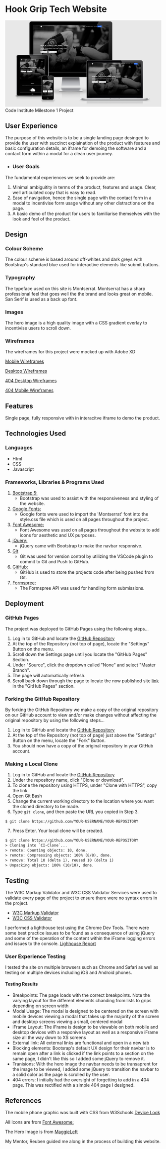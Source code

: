 # Hook Grip Tech Website
![amiresponsonsive JPG](https://github.com/slammer1870/ci-ms-1/blob/main/assets/img/amiresponsive.png)
Code Institute Milestone 1 Project

## User Experience
The purpose of this website is to be a single landing page desinged to provide the user with succinct explaination of the product with features and basic configuration details, an iframe for demoing the software and a contact form within a modal for a clean user journey.

- ### User Goals
The fundamental experiences we seek to provide are:
1. Minimal ambiguitity in terms of the product, features and usage. Clear, well articulated copy that is easy to read.
2. Ease of navigation, hence the single page with the contact form in a modal to incentivise form usage without any other distractions on the page.
3. A basic demo of the product for users to familiarise themselves with the look and feel of the product.

## Design
### Colour Scheme
The colour scheme is based around off-whites and dark greys with Bootstrap's standard blue used for interactive elements like submit buttons.
### Typography
The typeface used on this site is Montserrat. Montserrat has a sharp professional feel that goes well the the brand and looks great on mobile. San Serif is used as a back up font.
### Images
The hero image is a high quality image with a CSS gradient overlay to incentivise users to scroll down.

### Wireframes
The wireframes for this project were mocked up with Adobe XD

[Mobile Wireframes](https://github.com/slammer1870/ci-ms-1/blob/main/assets/Wireframes/mobile-wireframe.png)

[Desktop Wireframes](https://github.com/slammer1870/ci-ms-1/blob/main/assets/Wireframes/web-wireframe.png)

[404 Desktop Wireframes](https://github.com/slammer1870/ci-ms-1/blob/main/assets/Wireframes/404desktop-wireframe.png)

[404 Mobile Wireframes](https://github.com/slammer1870/ci-ms-1/blob/main/assets/Wireframes/404mobile-wireframe.png)

## Features
Single page, fully responsive with in interacitve iframe to demo the product.

## Technologies Used
### Languages
- Html
- CSS
- Javascript

### Frameworks, Libraries & Programs Used
1. [Bootstrap 5:](https://getbootstrap.com/)
    - Bootstrap was used to assist with the responsiveness and styling of the website.
1. [Google Fonts:](https://fonts.google.com/)
    - Google fonts were used to import the 'Montserrat' font into the style.css file which is used on all pages throughout the project.
1. [Font Awesome:](https://fontawesome.com/)
    - Font Awesome was used on all pages throughout the website to add icons for aesthetic and UX purposes.
1. [jQuery:](https://jquery.com/)
    - jQuery came with Bootstrap to make the navbar responsive.
1. [Git](https://git-scm.com/)
    - Git was used for version control by utilizing the VSCode plugin to commit to Git and Push to GitHub.
1. [GitHub:](https://github.com/)
    - GitHub is used to store the projects code after being pushed from Git.
1. [Formspree:](https://formspree.io/)
    - The Formspree API was used for handling form submissions.

## Deployment

### GitHub Pages

The project was deployed to GitHub Pages using the following steps...

1. Log in to GitHub and locate the [GitHub Repository](https://github.com/)
2. At the top of the Repository (not top of page), locate the "Settings" Button on the menu.
3. Scroll down the Settings page until you locate the "GitHub Pages" Section.
4. Under "Source", click the dropdown called "None" and select "Master Branch".
5. The page will automatically refresh.
6. Scroll back down through the page to locate the now published site [link](https://github.com) in the "GitHub Pages" section.

### Forking the GitHub Repository

By forking the GitHub Repository we make a copy of the original repository on our GitHub account to view and/or make changes without affecting the original repository by using the following steps...

1. Log in to GitHub and locate the [GitHub Repository](https://github.com/)
2. At the top of the Repository (not top of page) just above the "Settings" Button on the menu, locate the "Fork" Button.
3. You should now have a copy of the original repository in your GitHub account.

### Making a Local Clone

1. Log in to GitHub and locate the [GitHub Repository](https://github.com/)
2. Under the repository name, click "Clone or download".
3. To clone the repository using HTTPS, under "Clone with HTTPS", copy the link.
4. Open Git Bash
5. Change the current working directory to the location where you want the cloned directory to be made.
6. Type `git clone`, and then paste the URL you copied in Step 3.

```
$ git clone https://github.com/YOUR-USERNAME/YOUR-REPOSITORY
```

7. Press Enter. Your local clone will be created.

```
$ git clone https://github.com/YOUR-USERNAME/YOUR-REPOSITORY
> Cloning into `CI-Clone`...
> remote: Counting objects: 10, done.
> remote: Compressing objects: 100% (8/8), done.
> remove: Total 10 (delta 1), reused 10 (delta 1)
> Unpacking objects: 100% (10/10), done.

```

## Testing

The W3C Markup Validator and W3C CSS Validator Services were used to validate every page of the project to ensure there were no syntax errors in the project.

-   [W3C Markup Validator](https://jigsaw.w3.org/css-validator/#validate_by_input)
-   [W3C CSS Validator](https://jigsaw.w3.org/css-validator/#validate_by_input)

I performed a lighthouse test using the Chrome Dev Tools. There were some best practice issues to be found as a consequence of using jQuery and some of the operation of the content within the iFrame logging errors and issues to the console. [Lighhouse Report](https://github.com/slammer1870/ci-ms-1/blob/main/assets/testing/lighthouse-report.pdf)

### User Experience Testing

I tested the site on multiple browsers such as Chrome and Safari as well as testing on multiple devices including iOS and Android phones.

#### Testing Results

- Breakpoints: The page loads with the correct breakpoints. Note the varying layout for the different elements chanding from lists to grips depending on screen width
- Modal Usage: The modal is designed to be centered on the screen with mobile devices viewing a modal that takes up the majority of the screen and desktop screens viewing a small, centered modal
- iFrame Layout: The iFrame is design to be viewable on both mobile and desktop devices with a responive layout as well as a responsive iFrame size all the way down to XS screens
- External link: All external links are functional and open in a new tab
- Blocking elements: Bootsrap's default UX design for their navbar is to remain open after a link is clicked if the link points to a section on the same page, I didn't like this so I added some jQuery to remove it.
- Tranisions: With the hero image the navbar needs to be transaprent for the image to be viewed, I added some jQuery to transition the navbar to a solid color as the page is scrolled by the user.
- 404 errors: I initially had the oversight of forgetting to add in a 404 page. This was rectified with a simple 404 page I designed.

## References
The mobile phone graphic was built with CSS from W3Schools [Device Look](w3schools.com/howto/howto_css_devices.asp)

All Icons are from [Font Awesome:](https://fontawesome.com/)

The Hero Image is from [MaggieLeft](https://maggieleft.com/)

My Mentor, Reuben guided me along in the process of building this website.
